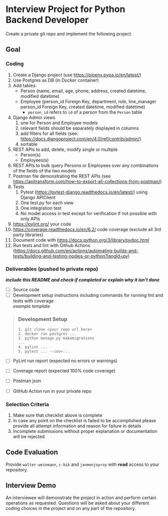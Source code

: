# Interview Project for Python Backend Developer

Create a private git repo and implement the following project.

## Goal
### Coding
1. Create a Django project (use https://pipenv.pypa.io/en/latest/)
2. Use Postgres as DB (in Docker container)
3. Add tables:
    - Person (name, email, age, phone, address, created datetime, modified datetime)
    - Employee (person_id Foreign Key, department, role, line_manager person_id Foreign Key, created datetime, modified datetime)
        - `person_id` refers to `id` of a person from the `Person` table
4. Django Admin views
    1. one for Person and Employee models
    2. relevant fields should be separately displayed in columns
    3. add filters for all fields (see: https://docs.djangoproject.com/en/4.0/ref/contrib/admin/)
    4. sortable
6. REST APIs to add, delete, modify single or multiple
    - Person(s)
    - Employees(s) 
7. REST APIs to bulk query Persons or Employees over any combinations of the fields of the two models
8. Postman file demonstrating the REST APIs (see https://apitransform.com/how-to-export-all-collections-from-postman/)
9. Tests
    1. Pytest (https://pytest-django.readthedocs.io/en/latest/) using Django APIClient
    2. One test.py for each view
    3. One integration test
    4. No model access in test except for verification if not possible with only APIs
11. https://pylint.org/ your code
12. https://coverage.readthedocs.io/en/6.2/ code coverage (exclude all 3rd party libraries)
13. Document code with https://docs.python.org/3/library/pydoc.html
14. Run tests and lint with Github Actions (https://docs.github.com/en/actions/automating-builds-and-tests/building-and-testing-nodejs-or-python?langId=py)

### Deliverables (pushed to private repo)
_**include this README and check if completed or explain why it isn't done**_
- [ ] Source code
- [ ] Development setup instructions including commands for running lint and tests with coverage
<br>_example template_
> ### Development Setup
> ```
> 1. git clone <your repo url here>
> 2. docker run postgres ...
> 3. python manage.py makemigrations
> ...
> 4. pylint ...
> 5. pytest ... --cov=...
> ```
- [ ] PyLint run report (expected no errors or warnings)
- [ ] Coverage report (expected 100% code coverage)
- [ ] Postman json
- [ ] GitHub Action run in your private repo



### Selection Criteria
1. Make sure that checklist above is complete
2. In case any point on the checklist is failed to be accomplished please provide all attempt information and reason for failure in details
3. Incomplete submissions without proper explanation or documentation will be rejected

## Code Evaluation
Provide `walter-weinmann`, `c-bik` and `janmenjoyroy` with **read** access to your repository.

## Interview Demo
An interviewee will demonstrate the project in action and perform certain operations as requested. Questions will be asked about your different coding choices in the project and on any part of the repository.
